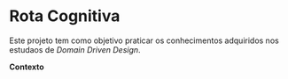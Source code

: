 # Rota Cognitiva

Este projeto tem como objetivo praticar os conhecimentos adquiridos nos estudaos de *Domain Driven Design*. 

**Contexto** 
